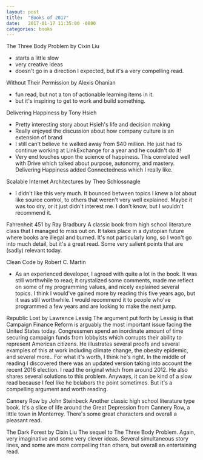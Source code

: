 ```yaml
---
layout: post
title:  "Books of 2017"
date:   2017-01-17 11:35:00 -0800
categories: books
---
```


The Three Body Problem by Cixin Liu
  - starts a little slow
  - very creative ideas
  - doesn't go in a direction I expected, but it's a very compelling read.

Without Their Permission by Alexis Ohanian
 - fun read, but not a ton of actionable learning items in it.
 - but it's inspiring to get to work and build something.

Delivering Happiness by Tony Hsieh
 - Pretty interesting story about Hsieh's life and decision making
 - Really enjoyed the discussion about how company culture is an extension of brand
 - I still can't believe he walked away from $40 million. He just had to continue working at LinkExchange for a year and he couldn't do it! 
 - Very end touches upon the science of happiness. This correlated well with Drive which talked about purpose, autonomy, and mastery. Delivering Happiness added Connectedness which I really like.

Scalable Internet Architectures by Theo Schlossnagle
- I didn't like this very much. It bounced between topics I knew a lot about like source control, to others that weren't very well explained. Maybe it was too dry, or it just didn't interest me. I don't know, but I wouldn't recommend it.

Fahrenheit 451 by Ray Bradbury
A classic book from high school literature class that I managed to miss out on. It takes place in a dystopian future where books are illegal and burned. It's not particularly long, so I won't go into much detail, but it's a great read. Some very salient points that are (sadly) relevant today.

Clean Code by Robert C. Martin
 - As an experienced developer, I agreed with quite a lot in the book. It was still worthwhile to read; it crystalized some comments, made me reflect on some of my programming values, and nicely explained several topics. I think I would've gained more by reading this five years ago, but it was still worthwhile. I would recommend it to people who've programmed a few years and are looking to make the next jump.

Republic Lost by Lawrence Lessig
The argument put forth by Lessig is that Campaign Finance Reform is arguably the most important issue facing the United States today. Congressmen spend an inordinate amount of time securing campaign funds from lobbyists which corrupts their ability to represent American citizens. He illustrates several proofs and several examples of this at work including climate change, the obesity epidemic, and several more.. For what it's worth, I think he's right. In the middle of reading I discovered there was an updated version taking into account the recent 2016 election. I read the original which from around 2012. He also shares several solutions to this problem. Anyways, it can be kind of a slow read because I feel like he belabors the point sometimes. But it's a compelling argument and worth reading.

Cannery Row by John Steinbeck
Another classic high school literature type book. It's a slice of life around the Great Depression from Cannery Row, a little town in Monterrey. There's some great characters and overall a pleasant read.

The Dark Forest by Cixin Liu
The sequel to The Three Body Problem. Again, very imaginative and some very clever ideas. Several simultaneous story lines, and some are more compelling than others, but overall an entertaining read.